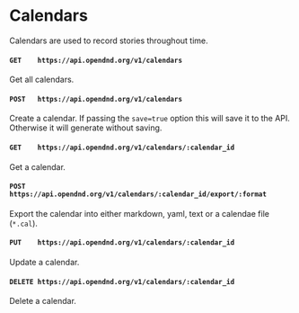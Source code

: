 # Calendars
Calendars are used to record stories throughout time.

#### `GET    https://api.opendnd.org/v1/calendars`
Get all calendars.

#### `POST   https://api.opendnd.org/v1/calendars`
Create a calendar. If passing the `save=true` option this will save it to the API. Otherwise it will generate without saving.

#### `GET    https://api.opendnd.org/v1/calendars/:calendar_id`
Get a calendar.

#### `POST   https://api.opendnd.org/v1/calendars/:calendar_id/export/:format`
Export the calendar into either markdown, yaml, text or a calendae file (`*.cal`).

#### `PUT    https://api.opendnd.org/v1/calendars/:calendar_id`
Update a calendar.

#### `DELETE https://api.opendnd.org/v1/calendars/:calendar_id`
Delete a calendar.